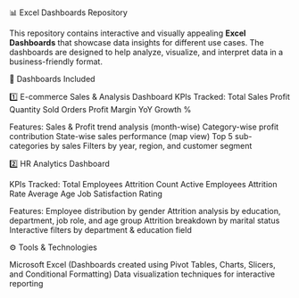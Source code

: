 📊 Excel Dashboards Repository

This repository contains interactive and visually appealing **Excel Dashboards** that showcase data insights for different use cases. 
The dashboards are designed to help analyze, visualize, and interpret data in a business-friendly format.

📂 Dashboards Included

1️⃣ E-commerce Sales & Analysis Dashboard
KPIs Tracked:
   Total Sales
   Profit
   Quantity Sold
   Orders
   Profit Margin
   YoY Growth %

   
Features:
  Sales & Profit trend analysis (month-wise)
  Category-wise profit contribution
  State-wise sales performance (map view)
  Top 5 sub-categories by sales
  Filters by year, region, and customer segment


2️⃣ HR Analytics Dashboard

KPIs Tracked:
  Total Employees
  Attrition Count
  Active Employees
  Attrition Rate
  Average Age
  Job Satisfaction Rating
  
Features:
  Employee distribution by gender
  Attrition analysis by education, department, job role, and age group
  Attrition breakdown by marital status
  Interactive filters by department & education field

⚙️ Tools & Technologies

Microsoft Excel (Dashboards created using Pivot Tables, Charts, Slicers, and Conditional Formatting)
Data visualization techniques for interactive reporting
